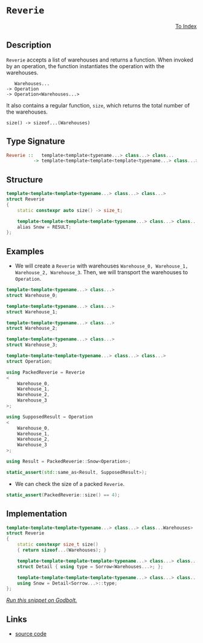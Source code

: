 <!-- Copyright 2024 Feng Mofan
SPDX-License-Identifier: Apache-2.0 -->

# `Reverie`

<p style='text-align: right;'><a href="../../index.md#transportations">To Index</a></p>

## Description

`Reverie` accepts a list of warehouses and returns a function.
When invoked by an operation, the function instantiates the operation with the warehouses.

<pre><code>   Warehouses...
-> Operation
-> Operation&lt;Warehouses...&gt;</code></pre>

It also contains a regular function, `size`, which returns the total number of the warehouses.

<pre><code>size() -> sizeof...(Warehouses)</code></pre>

## Type Signature

```Haskell
Reverie ::   template<template<typename...> class...> class...
          -> template<template<template<template<typename...> class...> class...> class...>
```

## Structure

```C++
template<template<template<typename...> class...> class...>
struct Reverie
{
    static constexpr auto size() -> size_t;

    template<template<template<template<typename...> class...> class...> class>
    alias Snow = RESULT;
};
```

## Examples

- We will create a `Reverie` with warehouses `Warehouse_0, Warehouse_1, Warehouse_2, Warehouse_3`.
Then, we will transport the warehouses to `Operation`.

```C++
template<template<typename...> class...>
struct Warehouse_0;

template<template<typename...> class...>
struct Warehouse_1;

template<template<typename...> class...>
struct Warehouse_2;

template<template<typename...> class...>
struct Warehouse_3;

template<template<template<typename...> class...> class...>
struct Operation;

using PackedReverie = Reverie
<
    Warehouse_0, 
    Warehouse_1, 
    Warehouse_2, 
    Warehouse_3
>;

using SupposedResult = Operation
<
    Warehouse_0, 
    Warehouse_1, 
    Warehouse_2, 
    Warehouse_3
>;

using Result = PackedReverie::Snow<Operation>;

static_assert(std::same_as<Result, SupposedResult>);
```

- We can check the size of a packed `Reverie`.

```C++
static_assert(PackedReverie::size() == 4);
```

## Implementation

```C++
template<template<template<typename...> class...> class...Warehouses>
struct Reverie
{
    static constexpr size_t size()
    { return sizeof...(Warehouses); }

    template<template<template<template<typename...> class...> class...> class Sorrow>
    struct Detail { using type = Sorrow<Warehouses...>; };

    template<template<template<template<typename...> class...> class...> class...Sorrow>
    using Snow = Detail<Sorrow...>::type;
};
```

[*Run this snippet on Godbolt.*](https://godbolt.org/#z:OYLghAFBqd5QCxAYwPYBMCmBRdBLAF1QCcAaPECAMzwBtMA7AQwFtMQByARg9KtQYEAysib0QXACx8BBAKoBnTAAUAHpwAMvAFYTStJg1DIApACYAQuYukl9ZATwDKjdAGFUtAK4sGISQDMpK4AMngMmAByPgBGmMQgAGxcpAAOqAqETgwe3r7%2BQemZjgJhEdEscQnJtpj2JQxCBEzEBLk%2BfoG19dlNLQRlUbHxSSkKza3t%2BV3j/YMVVaMAlLaoXsTI7BzmAeHI3lgA1CYBbsjj6FhUJ9gmGgCCd/cEmCypBi8nbi9vH5hfP3eTE%2BpwIAE9UoxWJgAHRwm6HfZMBQKOEwhFIlFogDqLUwCDWSgUNye42IXgchwASpgAG7xPD/B4mADsVgeh05h1mjmQiIE40wqlSxG5eAAXpgAPoEMWSiBLJ5c45sw7ETAEdYMOWYVBUNEQXHqgleImKgIWFUAESeSq5gL%2BANeQJB32djtB7uB/1BEKhbDRGIMWPhAWwiODqND4cxCkOQhIxFQAHcSRyuWSKbKrRqmHQVZbTeFgIdwZDjgErfHEymvkb8YTMFH0WGTpbWTaLbb05yHd6nb9%2B57B66%2B6O/cwA9GI8jm0HZ4GwzOQzCE8Qk6nWz3DkWjPGGCmK1Wc806F81xvF9gQCAyz72Y8WZ2H08APQAKk/X%2B/P9fb%2B/hwACrYEIgFCIc35/g8H4/rBX5QY8zJmLsDD7F4RxfGgqGYKkBDEluiHPF6o7ET63wTtCV7LnOBGZpS9YmkoUoaG23ZESOZFjpxFFTi2MaRlepIEOS9F4ox0pcKxzIPFxA4utxkKTrC06xoJDx0bKDGNlKZhSYRsnDvJAI8cpfHUWp9waYcWmmtKAR6U8BluhxckeuRimUSpAleQu0ZCSJsoAPKQsQwLZA50EAQAYngxDjIc2CqKw7yYBB8FsbuJbKEwyAANaYOgNL0sQjJHtSdIMkyjynHanI2UxGikMc271RJTW1dZYnaWY7UtV1tlSvZzKtl20n3Jl8ZeKkRQFTSCheLQsonFWwXxGFAi2jVfXGtpjXNfcyqtVKKT7Yd/VMT1p1ckdQ3Vbco2ERNc0LUtlaHNleWzRVJXsCAQgHpubiraFDQkg9QlhcgUqzvEBAQBcN4KNC0P4W4z2LU1QhTTNhVNi9Nzmi%2BkVfvGmBYegCVJb8qWQWxPJ4FDMOtBAH35bjxWMojEqYAqR7LYckiE08HArLQnAAKy8H4HBaKQqCcG41jWNyawbKlOw8KQBCaCLKy5SA4saDCZhmAAnAAHBopvi%2BbiQBJIZgspIiT6Jwki8CwEgaI10uy/LHC8AoICNdrMsi6QcCwDAiAgGsBCpF4BDkJQaBvHQ8SRNCnCqLbAC0iSSIcwDIHyUjG7wBWECQeDoHo/CCCIYjsFIMiCIoKjqGHpC6CkyahaknA8KLEtSzrcucIFicJ7KeqHDniT54Xxel5IxuHBAHhp/Qooa0svCh1oKwQEgqepOnZAUBAp/nyAwBSD1NCLfEQcQDEY8xOELRgoPvAf8wxBgkCjEbQZNQ6a1TmwQQgUGC0G/l3LAMQvDADcGIWgQduC8CwCwQwwBxDwNiqAvA9J0GyyFGTROWxNbhBeGLLutA8AxFCgAjwWAx7CTwJ7DBpBioxAyJgHM2CjD0KMDrFYVADDAAUAANUZMmVa0tNb12EKIcQLclHtzUGPHu%2BgcEoCVpYfQDCg6QBWKgXC2R0G5wuMtUwlhrBmD9sVEqWBjEKm6IQ5wEBXBTD8CkUI4QhiVBGCkIoWQBA%2BL0KEho8xhgJDGHUDxjQJhtE8B0PQdhEl9FaDEoJcTbDJIiWMZJOTFhcBWAoVWmwJDDw4JLUgvteD%2BznnnAuRcS6HDLmYdeuAq472QmU/eoiVgIEwEwLACQ3H60CDCU2AQnYaAds7b24tEim1dhwd2pBPYBC4DCZIiRzYWy4IkcWkguDi1mS7Bp48A62GDlrUREdo7H1jlPROycr6oC3hnLOHAWgsFpCyXOTAZx7i4KbGEuzSH4CIM4uushG6qOkOopQmiu66B6n3JgA8ME1Lqdc/2k946J0OLPf5gLgWgpLOCyFMINDr03mfbexxkJmD3g8sOR8T5fKZfED519t4gHJUCpERhwVcEao/F4cVKBvy7n/L%2BP9SAKoAUAkBDglUQMYAQaBsCx4IKQSg2gaClVYJwXg2W%2BB1QOCIU2MeZDkAUKVdQuoY96GMK/iwrYst2GcM1jwvhAjzXFkeeIpgkiZGYDkYpJVSjEXN2RbIDRndZYYp0SI2xVgDHutcaY8xApOBWIIOgGx%2BiLAOMaU4mudqTHuJtZ47xqT8h%2BIYOgEpwS0gZDCTkJtvjO3FGyO2vJGT61JP6IUutDQskDACQsDtsxJi9vScU2dsTqmrHWFUsp6z8VjyacKylorqUQqhd0mFJAWU7PZQfXWpARljJGG42hmztkQoWSyC5LIWT2zMM7M59S92cEDvcm9R9nlIDjtPflPLz6ZzYJwf5rSWAKFpHyWkNK/jjArueuFKQ40qITa3eQqKU06BAEELFOKh47tHl3QlbyZ5UEOIhwuyHUOHHQxCzDsoN4weZTsAI17HkvIFXyy%2BomEioemlKTjUpuPQ2ICwAufA6DSpfnK2WKq4Gay02q0BmqvmQJ1TAuBlrMCIOQag9BmszVCO9ZgghNriH2tUOQl4zrBCuroQwphYIvVsJKn63gAalBBqESGzlfAJHSNkfI2NCKCMSETW3EjWjyPpuMGWwxMRc1y3zQwdBr4EaZvsY4%2BIzia1uJHQ0FwraJ3%2BPKGukJXaGgTqiYO1duT0kJNHdOid1Xegrsa11op46l2jeyZ10p5TKnNzxbRv2nBmOKaQyhtDGHvTxQgD02Fl6BkcsPsM0Z4zKA1JfSAM2MIAgBHFobM53trssgOQBujQG7khyGaQKZEKv0aHBQsrgAQTksjMKc9ZAQFuNLe6BmpZhIc3MGZylYxVMjOEkEAA)

## Links

- [source code](../../../conceptrodon/reverie.hpp)
